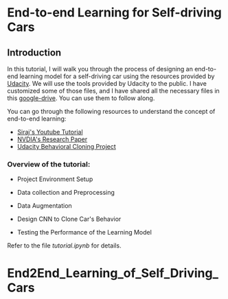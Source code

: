# End-to-end Learning  for Self-driving Cars


## Introduction

In this tutorial, I will walk you through the process of designing an end-to-end learning model for a self-driving car using the resources provided by [Udacity](https://in.udacity.com/course/self-driving-car-engineer-nanodegree--nd013). We will use the tools provided by Udacity to the public. I have customized some of those files, and I have shared all the necessary files in this [google-drive](https://drive.google.com/open?id=13_9sMv5LcyGX5oo29x41sUwFhXkNbgWV). You can use them to follow along.

You can go through the following resources to understand the concept of end-to-end learning:
- [Siraj's Youtube Tutorial](https://www.youtube.com/watch?v=EaY5QiZwSP4)
- [NVDIA's Research Paper](https://arxiv.org/pdf/1604.07316.pdf)
- [Udacity Behavioral Cloning Project](https://github.com/udacity/CarND-Behavioral-Cloning-P3)

### Overview of the tutorial:
- Project Environment Setup

- Data collection and Preprocessing

- Data Augmentation

- Design CNN to Clone Car's Behavior

- Testing the Performance of the Learning Model

Refer to the file *tutorial.ipynb* for details.
# End2End_Learning_of_Self_Driving_Cars
